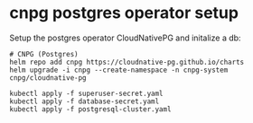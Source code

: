 # cnpg postgres operator setup

Setup the postgres operator CloudNativePG and initalize a db:

```shell
# CNPG (Postgres)
helm repo add cnpg https://cloudnative-pg.github.io/charts
helm upgrade -i cnpg --create-namespace -n cnpg-system cnpg/cloudnative-pg

kubectl apply -f superuser-secret.yaml
kubectl apply -f database-secret.yaml
kubectl apply -f postgresql-cluster.yaml
```
